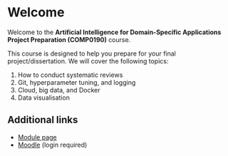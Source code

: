 # Welcome

Welcome to the  **Artificial Intelligence for Domain-Specific Applications Project Preparation (COMP0190)** course.

This course is designed to help you prepare for your final project/dissertation. We will cover the following topics:

1. How to conduct systematic reviews
2. Git, hyperparameter tuning, and logging
3. Cloud, big data, and Docker
4. Data visualisation

## Additional links
* [Module page](https://www.ucl.ac.uk/module-catalogue/modules/artificial-intelligence-for-domain-specific-applications-project-preparation-COMP0190)
* [Moodle](https://moodle.ucl.ac.uk/course/view.php?id=33702) (login required)
